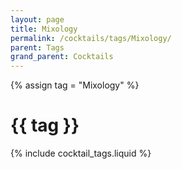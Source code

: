 ```yaml
---
layout: page
title: Mixology
permalink: /cocktails/tags/Mixology/
parent: Tags
grand_parent: Cocktails
---
```

{% assign tag = "Mixology" %}
# {{ tag }}
{% include cocktail_tags.liquid %}
